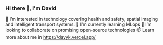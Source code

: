 ### Hi there 👋, I'm David
👀 I’m interested in technology covering health and safety, spatial imaging and intelligent transport systems.
🌱 I’m currently learning MLops
💞️ I’m looking to collaborate on promising open-source technologies
📫 Learn more about me in https://davyk.vercel.app/

<!--
**kitavidavis/kitavidavis** is a ✨ _special_ ✨ repository because its `README.md` (this file) appears on your GitHub profile.

Here are some ideas to get you started:

- 🔭 I’m currently working on ...
- 🌱 I’m currently learning ...
- 👯 I’m looking to collaborate on ...
- 🤔 I’m looking for help with ...
- 💬 Ask me about ...
- 📫 How to reach me: ...
- 😄 Pronouns: ...
- ⚡ Fun fact: ...
-->
